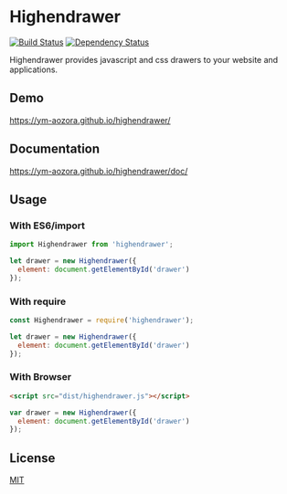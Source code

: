 # Highendrawer

[![Build Status](https://travis-ci.org/ym-aozora/highendrawer.svg?branch=master)](https://travis-ci.org/ym-aozora/highendrawer)
[![Dependency Status](https://gemnasium.com/badges/github.com/ym-aozora/highendrawer.svg)](https://gemnasium.com/github.com/ym-aozora/highendrawer)

Highendrawer provides javascript and css drawers to your website and applications.


## Demo

https://ym-aozora.github.io/highendrawer/


## Documentation

https://ym-aozora.github.io/highendrawer/doc/


## Usage

### With ES6/import

```javascript
import Highendrawer from 'highendrawer';

let drawer = new Highendrawer({
  element: document.getElementById('drawer')
});
```

### With require

```javascript
const Highendrawer = require('highendrawer');

let drawer = new Highendrawer({
  element: document.getElementById('drawer')
});
```

### With Browser

```html
<script src="dist/highendrawer.js"></script>
```

```javascript
var drawer = new Highendrawer({
  element: document.getElementById('drawer')
});
```


## License

[MIT](https://raw.githubusercontent.com/ym-aozora/highendrawer/master/LICENSE)
